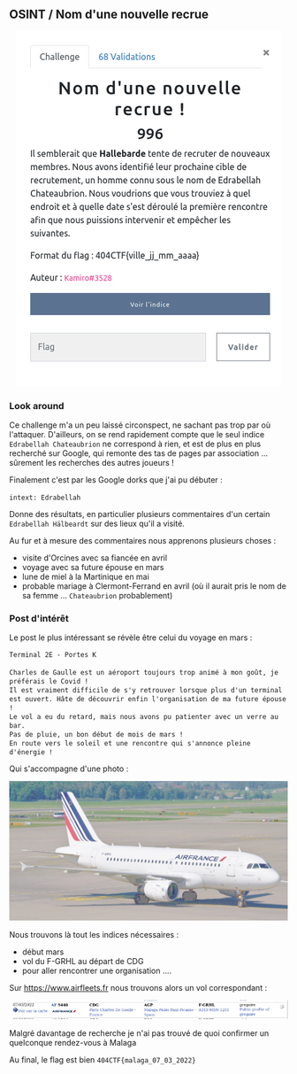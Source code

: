 ## OSINT / Nom d'une nouvelle recrue

<p align="center">
  <img src="img/consignes.png" />
</p>


### Look around

Ce challenge m'a un peu laissé circonspect, ne sachant pas trop par où l'attaquer.
D'ailleurs, on se rend rapidement compte que le seul indice `Edrabellah Chateaubrion` ne correspond à rien, et est de plus en plus recherché sur Google, qui remonte des tas de pages par association ... sûrement les recherches des autres joueurs !


Finalement c'est par les Google dorks que j'ai pu débuter :

`intext: Edrabellah`

Donne des résultats, en particulier plusieurs commentaires d'un certain `Edrabellah Hälbeardt` sur des lieux qu'il a visité.


Au fur et à mesure des commentaires nous apprenons plusieurs choses :


- visite d'Orcines avec sa fiancée en avril
- voyage avec sa future épouse en mars
- lune de miel à la Martinique en mai
- probable mariage à Clermont-Ferrand en avril (où il aurait pris le nom de sa femme ... `Chateaubrion` probablement)


### Post d'intérêt

Le post le plus intéressant se révèle être celui du voyage en mars :

```
Terminal 2E - Portes K

Charles de Gaulle est un aéroport toujours trop animé à mon goût, je préférais le Covid !
Il est vraiment difficile de s'y retrouver lorsque plus d'un terminal est ouvert. Hâte de découvrir enfin l'organisation de ma future épouse !
Le vol a eu du retard, mais nous avons pu patienter avec un verre au bar.
Pas de pluie, un bon début de mois de mars !
En route vers le soleil et une rencontre qui s'annonce pleine d'énergie !
```

Qui s'accompagne d'une photo :

<p align="center">
  <img src="img/avion.png" />
</p>


Nous trouvons là tout les indices nécessaires :
- début mars
- vol du F-GRHL au départ de CDG
- pour aller rencontrer une organisation ....


Sur https://www.airfleets.fr nous trouvons alors un vol correspondant :

<p align="center">
  <img src="img/vol.png" />
</p>


Malgré davantage de recherche je n'ai pas trouvé de quoi confirmer un quelconque rendez-vous à Malaga

Au final, le flag est bien `404CTF{malaga_07_03_2022}`
